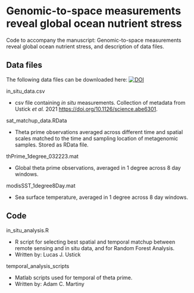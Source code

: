 # Genomic-to-space measurements reveal global ocean nutrient stress

Code to accompany the manuscript: Genomic-to-space measurements reveal global ocean nutrient stress, and description of data files.

## Data files
The following data files can be downloaded here: [![DOI](https://zenodo.org/badge/DOI/10.5281/zenodo.8064616.svg)](https://doi.org/10.5281/zenodo.8064616)


in_situ_data.csv
- csv file containing *in situ* measurements. Collection of metadata from Ustick *et al.* 2021 https://doi.org/10.1126/science.abe6301.

sat_matchup_data.RData
- Theta prime observations averaged across different time and spatial scales matched to the time and sampling location of metagenomic samples. Stored as RData file.

thPrime_1degree_032223.mat
- Global theta prime observations, averaged in 1 degree across 8 day windows.

modisSST_1degree8Day.mat
- Sea surface temperature, averaged in 1 degree across 8 day windows.


## Code
in_situ_analysis.R
- R script for selecting best spatial and temporal matchup between remote sensing and in situ data, and for Random Forest Analysis.
- Written by: Lucas J. Ustick


temporal_analysis_scripts
- Matlab scripts used for temporal of theta prime.
- Written by: Adam C. Martiny